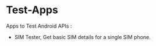 # Test-Apps
Apps to Test Android APIs :
- SIM Tester,  Get basic SIM details for a single SIM phone.
